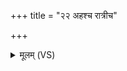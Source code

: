 +++
title = "२२ अहश्च रात्रीच"

+++
<details><summary>मूलम् (VS)</summary>

अह॑श्च॒ रात्री॑च परिष्क॒न्दौ मनो॑ विप॒थम्।  
</details>


